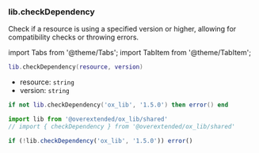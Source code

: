 ### lib.checkDependency

Check if a resource is using a specified version or higher, allowing for compatibility checks or throwing errors.

import Tabs from '@theme/Tabs';
import TabItem from '@theme/TabItem';

```lua
lib.checkDependency(resource, version)
```

* resource: `string`
* version: `string`

<Tabs>
<TabItem value='Lua'>

```lua
if not lib.checkDependency('ox_lib', '1.5.0') then error() end
```

</TabItem>
<TabItem value='JS/TS'>

```ts
import lib from '@overextended/ox_lib/shared'
// import { checkDependency } from '@overextended/ox_lib/shared'

if (!lib.checkDependency('ox_lib', '1.5.0')) error()
```

</TabItem>
</Tabs>
